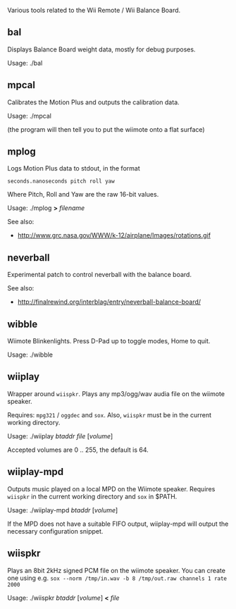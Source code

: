 Various tools related to the Wii Remote / Wii Balance Board.

## bal

Displays Balance Board weight data, mostly for debug purposes.

Usage: ./bal

## mpcal

Calibrates the Motion Plus and outputs the calibration data.

Usage: ./mpcal

(the program will then tell you to put the wiimote onto a flat surface)

## mplog

Logs Motion Plus data to stdout, in the format

    seconds.nanoseconds pitch roll yaw

Where Pitch, Roll and Yaw are the raw 16-bit values.

Usage: ./mplog **>** *filename*

See also:

* http://www.grc.nasa.gov/WWW/k-12/airplane/Images/rotations.gif

## neverball

Experimental patch to control neverball with the balance board.

See also:

* http://finalrewind.org/interblag/entry/neverball-balance-board/

## wibble

Wiimote Blinkenlights. Press D-Pad up to toggle modes, Home to quit.

Usage: ./wibble

## wiiplay

Wrapper around `wiispkr`. Plays any mp3/ogg/wav audia file on the wiimote
speaker.

Requires: `mpg321` / `oggdec` and `sox`. Also, `wiispkr` must be in the current
working directory.

Usage: ./wiiplay *btaddr* *file* [*volume*]

Accepted volumes are 0 .. 255, the default is 64.

## wiiplay-mpd

Outputs music played on a local MPD on the Wiimote speaker. Requires `wiispkr`
in the current working directory and `sox` in $PATH.

Usage: ./wiiplay-mpd *btaddr* [*volume*]

If the MPD does not have a suitable FIFO output, wiiplay-mpd will output
the necessary configuration snippet.

## wiispkr

Plays an 8bit 2kHz signed PCM file on the wiimote speaker. You can create one
using e.g. `sox --norm /tmp/in.wav -b 8 /tmp/out.raw channels 1 rate 2000`

Usage: ./wiispkr *btaddr* [*volume*] **<** *file*
